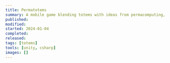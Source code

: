 ```yaml
---
title: Permatotems
summary: A mobile game blending totems with ideas from permacomputing, rewilding, and Gaia theory
published:
modified:
started: 2024-01-04
completed:
released:
tags: [totems]
tools: [unity, csharp]
images: []
---
```

